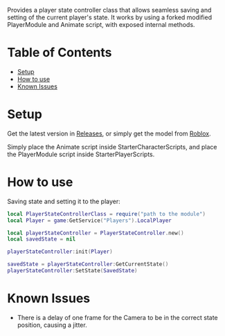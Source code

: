 Provides a player state controller class that allows seamless saving and setting of the current player's state. It works by using a forked modified PlayerModule and Animate script, with exposed internal methods.

# Table of Contents
* [Setup](#Setup)
* [How to use](#how-to-use)
* [Known Issues](#known-issues)

# Setup

Get the latest version in [Releases](https://github.com/cynkeyo/player-state-controller/releases/), or simply get the model from [Roblox](https://create.roblox.com/store/asset/138108270501265/playerstatecontroller).

Simply place the Animate script inside StarterCharacterScripts, and place the PlayerModule script inside StarterPlayerScripts.

# How to use

Saving state and setting it to the player:
```lua
local PlayerStateControllerClass = require("path to the module")
local Player = game:GetService("Players").LocalPlayer

local playerStateController = PlayerStateController.new()
local savedState = nil

playerStateController:init(Player)

savedState = playerStateController:GetCurrentState()
playerStateController:SetState(SavedState)
```

# Known Issues

* There is a delay of one frame for the Camera to be in the correct state position, causing a jitter.
